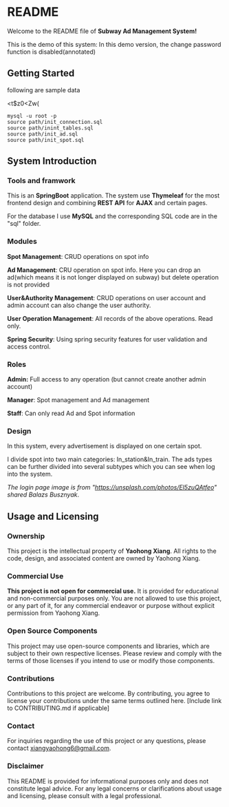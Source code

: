 # README

Welcome to the README file of **Subway Ad Management System!** 

This is the demo of this system:
In this demo version, the change password function is disabled(annotated)



## Getting Started

following are sample data

<t$z0<Zw(

```shell
mysql -u root -p
source path/init_connection.sql
source path/inint_tables.sql
source path/init_ad.sql
source path/init_spot.sql
```





## System Introduction

### Tools and framwork

This is an **SpringBoot** application. The system use **Thymeleaf** for the most frontend design and combining **REST API** for **AJAX** and certain pages.

For the database I use **MySQL** and the corresponding SQL code are in the "sql" folder.



### Modules

**Spot Management**: CRUD  operations on spot info

**Ad Management**: CRU operation on spot info. Here you can drop an ad(which means it is not longer displayed on subway) but delete operation is not provided

**User&Authority Management**: CRUD operations on user account and admin account can also change the user authority.

**User Operation Management**: All records of the above operations. Read only. 

**Spring Security**: Using spring security features for user validation and access control.



### Roles

**Admin:** Full access to any operation (but cannot create another admin account)

**Manager**: Spot management and Ad management

**Staff**: Can only read Ad and Spot information



### Design

In this system, every  advertisement is displayed on one certain spot.

I divide spot into two main categories: In_station&In_train. The ads types can be further divided into several subtypes which you can see when log into the system.





*The login page image is from "https://unsplash.com/photos/El5zuQAtfeo" shared Balazs Busznyak*.



## Usage and Licensing

### Ownership

This project is the intellectual property of **Yaohong Xiang**. All rights to the code, design, and associated content are owned by Yaohong Xiang.  

### Commercial Use

**This project is not open for commercial use.** It is provided for educational and non-commercial purposes only. You are not allowed to use this project, or any part of it, for any commercial endeavor or purpose without explicit permission from Yaohong Xiang.

### Open Source Components 

This project may use open-source components and libraries, which are subject to their own respective licenses. Please review and comply with the terms of those licenses if you intend to use or modify those components.

 ### Contributions 

Contributions to this project are welcome. By contributing, you agree to license your contributions under the same terms outlined here. [Include link to CONTRIBUTING.md if applicable] 

### Contact 

For inquiries regarding the use of this project or any questions, please contact xiangyaohong6@gmail.com. 

### Disclaimer 

This README is provided for informational purposes only and does not constitute legal advice. For any legal concerns or clarifications about usage and licensing, please consult with a legal professional.
